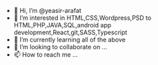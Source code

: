 - 👋 Hi, I’m @yeasir-arafat
- 👀 I’m interested in HTML,CSS,Wordpress,PSD to HTML,PHP,JAVA,SQL,android app development,React,git,SASS,Typescript
- 🌱 I’m currently learning all of the above
- 💞️ I’m looking to collaborate on ...
- 📫 How to reach me ...

<!---
yeasir-arafat/yeasir-arafat is a ✨ special ✨ repository because its `README.md` (this file) appears on your GitHub profile.
You can click the Preview link to take a look at your changes.
--->
